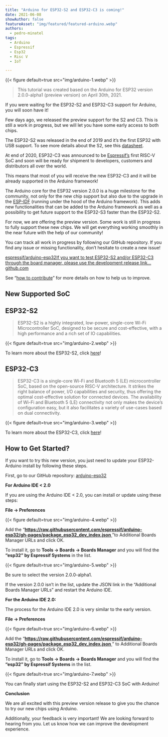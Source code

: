 ```yaml
---
title: "Arduino for ESP32-S2 and ESP32-C3 is coming!"
date: 2021-06-08
showAuthor: false
featureAsset: "img/featured/featured-arduino.webp"
authors:
  - pedro-minatel
tags:
  - Arduino
  - Espressif
  - Esp32
  - Risc V
  - IoT

---
```

{{< figure
    default=true
    src="img/arduino-1.webp"
    >}}

> This tutorial was created based on the Arduino for ESP32 version 2.0.0-alpha1 (preview version) on April 30th, 2021.

If you were waiting for the ESP32-S2 and ESP32-C3 support for Arduino, you will soon have it!

Few days ago, we released the preview support for the S2 and C3. This is still a work in progress, but we will let you have some early access to both chips.

The ESP32-S2 was released in the end of 2019 and it’s the first ESP32 with USB support. To see more details about the S2, see this [datasheet](https://www.espressif.com/sites/default/files/documentation/esp32-s2_datasheet_en.pdf).

At end of 2020, ESP32-C3 was announced to be [Espressif’s](https://www.espressif.com) first RISC-V SoC and soon will be ready for shipment to developers, customers and distributors all over the world.

This means that most of you will receive the new ESP32-C3 and it will be already supported in the Arduino framework!

The Arduino core for the ESP32 version 2.0.0 is a huge milestone for the community, not only for the new chip support but also due to the upgrade in the [ESP-IDF](https://idf.espressif.com/) (running under the hood of the Arduino framework). This adds new functionalities that can be added to the Arduino framework as well as a possibility to get future support to the ESP32-S3 faster than the ESP32-S2.

For now, we are offering the preview version. Some work is still in progress to fully support these new chips. We will get everything working smoothly in the near future with the help of our community!

You can track all work in progress by following our GitHub repository. If you find any issue or missing functionality, don’t hesitate to create a new issue!

[espressif/arduino-esp32If you want to test ESP32-S2 and/or ESP32-C3 through the board manager, please use the development release link…github.com](https://github.com/espressif/arduino-esp32?source=post_page-----f36d79967eb8--------------------------------)

See “[how to contribute](https://github.com/espressif/arduino-esp32/)” for more details on how to help us to improve.

## New Supported SoC

## ESP32-S2

> ESP32-S2 is a highly integrated, low-power, single-core Wi-Fi Microcontroller SoC, designed to be secure and cost-effective, with a high performance and a rich set of IO capabilities.

{{< figure
    default=true
    src="img/arduino-2.webp"
    >}}

To learn more about the ESP32-S2, click [here](https://www.espressif.com/en/products/socs/esp32-s2)!

## ESP32-C3

> ESP32-C3 is a single-core Wi-Fi and Bluetooth 5 (LE) microcontroller SoC, based on the open-source RISC-V architecture. It strikes the right balance of power, I/O capabilities and security, thus offering the optimal cost-effective solution for connected devices. The availability of Wi-Fi and Bluetooth 5 (LE) connectivity not only makes the device’s configuration easy, but it also facilitates a variety of use-cases based on dual connectivity.

{{< figure
    default=true
    src="img/arduino-3.webp"
    >}}

To learn more about the ESP32-C3, click [here](https://www.espressif.com/en/products/socs/esp32-c3)!

## How to Get Started?

If you want to try this new version, you just need to update your ESP32-Arduino install by following these steps.

First, go to our GitHub repository: [arduino-esp32](https://github.com/espressif/arduino-esp32)

__For Arduino IDE < 2.0__

If you are using the Arduino IDE < 2.0, you can install or update using these steps:

__File → Preferences__

{{< figure
    default=true
    src="img/arduino-4.webp"
    >}}

Add the “[__https://raw.githubusercontent.com/espressif/arduino-esp32/gh-pages/package_esp32_dev_index.json__ ](https://raw.githubusercontent.com/espressif/arduino-esp32/gh-pages/package_esp32_dev_index.json)”to Additional Boards Manager URLs and click OK.

To install it, go to __Tools → Boards → Boards Manager__  and you will find the __“esp32” by Espressif Systems__  in the list.

{{< figure
    default=true
    src="img/arduino-5.webp"
    >}}

Be sure to select the version 2.0.0-alpha1.

If the version 2.0.0 isn’t in the list, update the JSON link in the “Additional Boards Manager URLs” and restart the Arduino IDE.

__For the Arduino IDE 2.0:__

The process for the Arduino IDE 2.0 is very similar to the early version.

__File → Preferences__

{{< figure
    default=true
    src="img/arduino-6.webp"
    >}}

Add the “[__https://raw.githubusercontent.com/espressif/arduino-esp32/gh-pages/package_esp32_dev_index.json__ ](https://raw.githubusercontent.com/espressif/arduino-esp32/gh-pages/package_esp32_dev_index.json)” to Additional Boards Manager URLs and click OK.

To install it, go to __Tools → Boards → Boards Manager__  and you will find the __“esp32” by Espressif Systems__  in the list.

{{< figure
    default=true
    src="img/arduino-7.webp"
    >}}

You can finally start using the ESP32-S2 and ESP32-C3 SoC with Arduino!

__Conclusion__

We are all excited with this preview version release to give you the chance to try our new chips using Arduino.

Additionally, your feedback is very important! We are looking forward to hearing from you. Let us know how we can improve the development experience.

